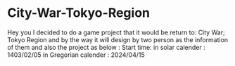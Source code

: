 # City-War-Tokyo-Region
Hey you I decided to do a game project that it would be return to: City War; Tokyo Region and by the way it will design by two person as the information of them and also the project as below : Start time: in solar calender : 1403/02/05 in Gregorian calender : 2024/04/15
